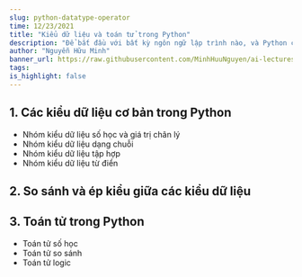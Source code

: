 ```yaml
---
slug: python-datatype-operator
time: 12/23/2021
title: "Kiểu dữ liệu và toán tử trong Python"
description: "Để bắt đầu với bất kỳ ngôn ngữ lập trình nào, và Python cũng không ngoại lệ, chúng ta cần hiểu rõ về kiểu dữ liệu và toán tử cơ bản."
author: "Nguyễn Hữu Minh"
banner_url: https://raw.githubusercontent.com/MinhHuuNguyen/ai-lectures/refs/heads/master/0-syllabus/images/python-logo.png
tags:
is_highlight: false
---
```


## 1. Các kiểu dữ liệu cơ bản trong Python
- Nhóm kiểu dữ liệu số học và giá trị chân lý
- Nhóm kiểu dữ liệu dạng chuỗi
- Nhóm kiểu dữ liệu tập hợp
- Nhóm kiểu dữ liệu từ điển

## 2. So sánh và ép kiểu giữa các kiểu dữ liệu

## 3. Toán tử trong Python
- Toán tử số học
- Toán tử so sánh
- Toán tử logic
